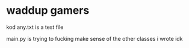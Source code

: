 # waddup gamers

kod any.txt is a test file

main.py is trying to fucking make sense of the other classes i wrote idk
